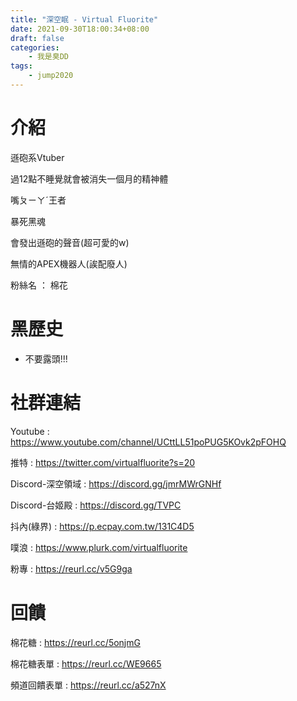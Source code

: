 ```yaml
---
title: "深空眠 - Virtual Fluorite"
date: 2021-09-30T18:00:34+08:00
draft: false
categories:
    - 我是臭DD
tags:
    - jump2020
---
```

# 介紹

遜砲系Vtuber

過12點不睡覺就會被消失一個月的精神體

嘴ㄆㄧㄚˊ王者

暴死黑魂

會發出遜砲的聲音(超可愛的w)

無情的APEX機器人(誒配廢人)

粉絲名 ： 棉花

# 黑歷史
- 不要露頭!!!
# 社群連結

Youtube : https://www.youtube.com/channel/UCttLL51poPUG5KOvk2pFOHQ

推特 : 
https://twitter.com/virtualfluorite?s=20

Discord-深空領域 : 
https://discord.gg/jmrMWrGNHf

Discord-台姬殿 : 
https://discord.gg/TVPC

抖內(綠界) : 
https://p.ecpay.com.tw/131C4D5

噗浪 : 
https://www.plurk.com/virtualfluorite

粉專 : https://reurl.cc/v5G9ga

# 回饋

棉花糖 : https://reurl.cc/5onjmG 

棉花糖表單 : https://reurl.cc/WE9665 

頻道回饋表單 : https://reurl.cc/a527nX